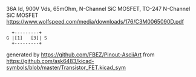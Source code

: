 36A Id, 900V Vds, 65mOhm, N-Channel SiC MOSFET, TO-247
N-Channel SiC MOSFET
https://www.wolfspeed.com/media/downloads/176/C3M0065090D.pdf


	  +---------+
	G |[1]   [3]| S
	  +---------+


generated by https://github.com/FBEZ/Pinout-AsciiArt from https://github.com/ask6483/kicad-symbols/blob/master/Transistor_FET.kicad_sym